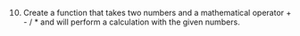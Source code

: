 10. Create a function that takes two numbers and a mathematical operator + - / \* and will perform a calculation with the given numbers.
